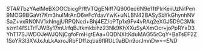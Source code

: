 $START$bzYAelMeBXOOCbicgP/ftVTQgENiff7Q900eo6N9e11tPIrKeiiUzNilPen9MOG9BGaVt7Km3huIMrAnD6wFcYdavYwK+uNLBN42BASySbYkGhynhNVSaZ+vxRN0NV1xhIngjURPQNcd+Bhj4EZ/oPTp1x9Fv4vRAq2eXGJ5D9C3Mkszm14fSLTrFJWBy17mUrfqBJtkmkbihz23Nk9KhXXuSyAXmOcr+joPpRYxD3YhT17SJWDOJeWJQNjCgfoFmHgtEAa+0QDNXItKduMAG55rCqY+BaTsEF2Z1SoYR3l3XVJxJuLkAxroJRbFDffzqba6flRUL0aBDn9orJmnDw==$END$